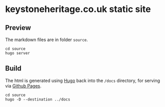 # keystoneheritage.co.uk static site

## Preview

The markdown files are in folder `source`.

```
cd source
hugo server
```

## Build

The html is generated using [Hugo](https://gohugo.io/) back into the `/docs` directory, for serving via [Github Pages](https://pages.github.com/).

```
cd source
hugo -D --destination ../docs
```